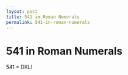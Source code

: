 ```yaml
---
layout: post
title: 541 in Roman Numerals
permalink: 541-in-roman-numerals
---
```


# 541 in Roman Numerals

541 = DXLI
